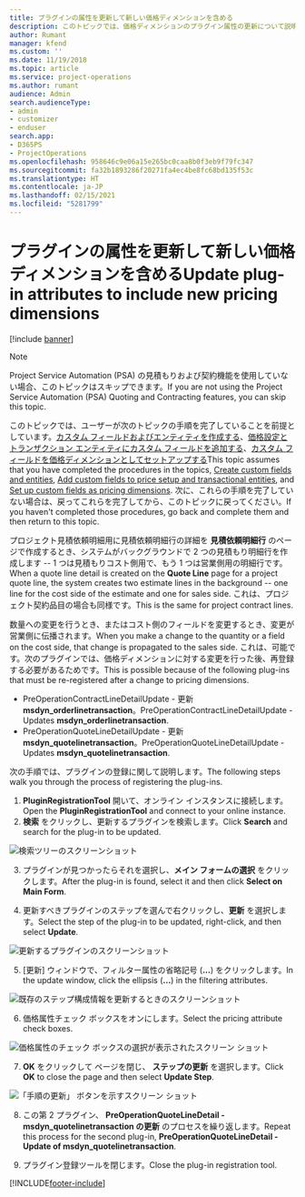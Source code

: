 ```yaml
---
title: プラグインの属性を更新して新しい価格ディメンションを含める
description: このトピックでは、価格ディメンションのプラグイン属性の更新について説明します。
author: Rumant
manager: kfend
ms.custom: ''
ms.date: 11/19/2018
ms.topic: article
ms.service: project-operations
ms.author: rumant
audience: Admin
search.audienceType:
- admin
- customizer
- enduser
search.app:
- D365PS
- ProjectOperations
ms.openlocfilehash: 958646c9e06a15e265bc0caa8b0f3eb9f79fc347
ms.sourcegitcommit: fa32b1893286f20271fa4ec4be8fc68bd135f53c
ms.translationtype: HT
ms.contentlocale: ja-JP
ms.lasthandoff: 02/15/2021
ms.locfileid: "5281799"
---
```

# <a name="update-plug-in-attributes-to-include-new-pricing-dimensions"></a><span data-ttu-id="3069e-103">プラグインの属性を更新して新しい価格ディメンションを含める</span><span class="sxs-lookup"><span data-stu-id="3069e-103">Update plug-in attributes to include new pricing dimensions</span></span>

[!include [banner](../includes/psa-now-project-operations.md)]

> [!NOTE]
> <span data-ttu-id="3069e-104">Project Service Automation (PSA) の見積もりおよび契約機能を使用していない場合、このトピックはスキップできます。</span><span class="sxs-lookup"><span data-stu-id="3069e-104">If you are not using the Project Service Automation (PSA) Quoting and Contracting features, you can skip this topic.</span></span>

<span data-ttu-id="3069e-105">このトピックでは、ユーザーが次のトピックの手順を完了していることを前提としています。[カスタム フィールドおよびエンティティを作成する](create-custom-fields-entities.md)、[価格設定とトランザクション エンティティにカスタム フィールドを追加する](field-references.md)、[カスタム フィールドを価格ディメンションとしてセットアップする](set-up-pricing-dimensions.md)</span><span class="sxs-lookup"><span data-stu-id="3069e-105">This topic assumes that you have completed the procedures in the topics, [Create custom fields and entities](create-custom-fields-entities.md), [Add custom fields to price setup and transactional entities](field-references.md), and [Set up custom fields as pricing dimensions](set-up-pricing-dimensions.md).</span></span> <span data-ttu-id="3069e-106">次に、これらの手順を完了していない場合は、戻ってこれらを完了してから、このトピックに戻ってください。</span><span class="sxs-lookup"><span data-stu-id="3069e-106">If you haven't completed those procedures, go back and complete them and then return to this topic.</span></span>

<span data-ttu-id="3069e-107">プロジェクト見積依頼明細用に見積依頼明細行の詳細を **見積依頼明細行** のページで作成するとき、システムがバックグラウンドで 2 つの見積もり明細行を作成します -- 1 つは見積もりコスト側用で、もう 1 つは営業側用の明細行です。</span><span class="sxs-lookup"><span data-stu-id="3069e-107">When a quote line detail is created on the **Quote Line** page for a project quote line, the system creates two estimate lines in the background -- one line for the cost side of the estimate and one for sales side.</span></span> <span data-ttu-id="3069e-108">これは、プロジェクト契約品目の場合も同様です。</span><span class="sxs-lookup"><span data-stu-id="3069e-108">This is the same  for project contract lines.</span></span>

<span data-ttu-id="3069e-109">数量への変更を行うとき、またはコスト側のフィールドを変更するとき、変更が営業側に伝播されます。</span><span class="sxs-lookup"><span data-stu-id="3069e-109">When you make a change to the quantity or a field on the cost side, that change is propagated to the sales side.</span></span> <span data-ttu-id="3069e-110">これは、可能です。次のプラグインでは、価格ディメンションに対する変更を行った後、再登録する必要があるためです。</span><span class="sxs-lookup"><span data-stu-id="3069e-110">This is possible because of the following plug-ins that must be re-registered after a change to pricing dimensions.</span></span>

- <span data-ttu-id="3069e-111">PreOperationContractLineDetailUpdate - 更新 **msdyn_orderlinetransaction**。</span><span class="sxs-lookup"><span data-stu-id="3069e-111">PreOperationContractLineDetailUpdate - Updates **msdyn_orderlinetransaction**.</span></span>
- <span data-ttu-id="3069e-112">PreOperationQuoteLineDetailUpdate - 更新 **msdyn_quotelinetransaction**。</span><span class="sxs-lookup"><span data-stu-id="3069e-112">PreOperationQuoteLineDetailUpdate - Updates **msdyn_quotelinetransaction**.</span></span>

<span data-ttu-id="3069e-113">次の手順では、プラグインの登録に関して説明します。</span><span class="sxs-lookup"><span data-stu-id="3069e-113">The following steps walk you through the process of registering the plug-ins.</span></span>

1. <span data-ttu-id="3069e-114">**PluginRegistrationTool** 開いて、オンライン インスタンスに接続します。</span><span class="sxs-lookup"><span data-stu-id="3069e-114">Open the **PluginRegistrationTool** and connect to your online instance.</span></span>
2. <span data-ttu-id="3069e-115">**検索** をクリックし、更新するプラグインを検索します。</span><span class="sxs-lookup"><span data-stu-id="3069e-115">Click **Search** and search for the plug-in to be updated.</span></span>

 ![検索ツリーのスクリーンショット](media/PRT-1.png)

3. <span data-ttu-id="3069e-117">プラグインが見つかったらそれを選択し、**メイン フォームの選択** をクリックします。</span><span class="sxs-lookup"><span data-stu-id="3069e-117">After the plug-in is found, select it and then click **Select on Main Form**.</span></span>

4. <span data-ttu-id="3069e-118">更新すべきプラグインのステップを選んで右クリックし、**更新** を選択します。</span><span class="sxs-lookup"><span data-stu-id="3069e-118">Select the step of the plug-in to be updated, right-click, and then select **Update**.</span></span>

 ![更新するプラグインのスクリーンショット](media/PRT-2.png)
 
5. <span data-ttu-id="3069e-120">[更新] ウィンドウで、フィルター属性の省略記号 (**...**) をクリックします。</span><span class="sxs-lookup"><span data-stu-id="3069e-120">In the update window, click the ellipsis (**...**) in the filtering attributes.</span></span>

 ![既存のステップ構成情報を更新するときのスクリーンショット](media/PRT-3.png)
 
6. <span data-ttu-id="3069e-122">価格属性チェック ボックスをオンにします。</span><span class="sxs-lookup"><span data-stu-id="3069e-122">Select the pricing attribute check boxes.</span></span>

 ![価格属性のチェック ボックスの選択が表示されたスクリーン ショット](media/PRT-4.png)

7. <span data-ttu-id="3069e-124">**OK** をクリックして ページを閉じ、 **ステップの更新** を選択します。</span><span class="sxs-lookup"><span data-stu-id="3069e-124">Click **OK** to close the page and then select **Update Step**.</span></span>

 ![「手順の更新」 ボタンを示すスクリーン ショット](media/PRT-5.png)
 
8. <span data-ttu-id="3069e-126">この第 2 プラグイン、 **PreOperationQuoteLineDetail - msdyn_quotelinetransaction の更新** のプロセスを繰り返します。</span><span class="sxs-lookup"><span data-stu-id="3069e-126">Repeat this process for the second plug-in, **PreOperationQuoteLineDetail - Update of msdyn_quotelinetransaction**.</span></span>

9. <span data-ttu-id="3069e-127">プラグイン登録ツールを閉じます。</span><span class="sxs-lookup"><span data-stu-id="3069e-127">Close the plug-in registration tool.</span></span>



[!INCLUDE[footer-include](../includes/footer-banner.md)]